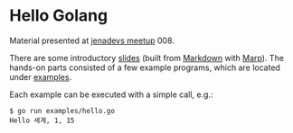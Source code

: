 Hello Golang
============

Material presented at [jenadevs meetup](https://www.meetup.com/jenadevs/) 008.

There are some introductory [slides](https://github.com/miku/hellogolang/blob/master/Slides.pdf) (built from [Markdown](https://github.com/miku/hellogolang/blob/master/Slides.md) with [Marp](https://yhatt.github.io/marp/)). The hands-on parts consisted of a few example programs, which are located under [examples](https://github.com/miku/hellogolang/tree/master/examples).

Each example can be executed with a simple call, e.g.:

```
$ go run examples/hello.go
Hello 세계, 1, 15
```
